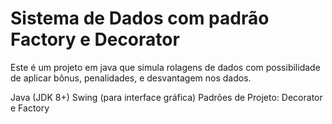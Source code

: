 # Sistema de Dados com padrão Factory e Decorator
Este é um projeto em java que simula rolagens de dados com possibilidade de aplicar bônus, penalidades, e desvantagem nos dados.

Java (JDK 8+)
Swing (para interface gráfica)
Padrões de Projeto: Decorator e Factory
